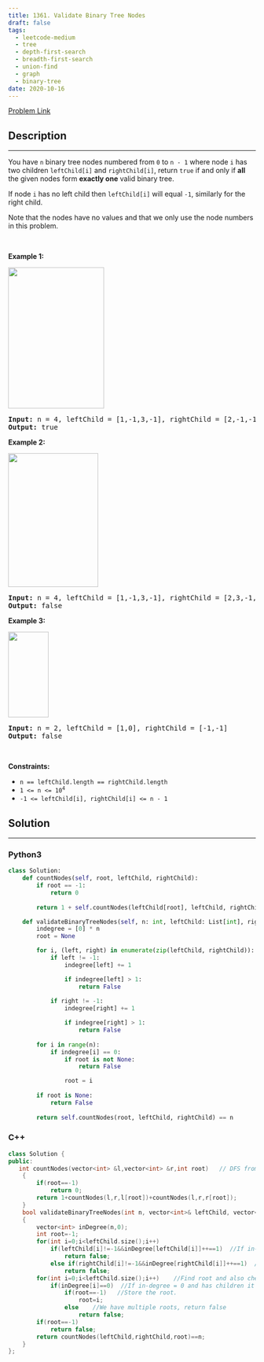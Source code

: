 ```yaml
---
title: 1361. Validate Binary Tree Nodes
draft: false
tags: 
  - leetcode-medium
  - tree
  - depth-first-search
  - breadth-first-search
  - union-find
  - graph
  - binary-tree
date: 2020-10-16
---
```


[Problem Link](https://leetcode.com/problems/validate-binary-tree-nodes/)

## Description

---
<p>You have <code>n</code> binary tree nodes numbered from <code>0</code> to <code>n - 1</code> where node <code>i</code> has two children <code>leftChild[i]</code> and <code>rightChild[i]</code>, return <code>true</code> if and only if <strong>all</strong> the given nodes form <strong>exactly one</strong> valid binary tree.</p>

<p>If node <code>i</code> has no left child then <code>leftChild[i]</code> will equal <code>-1</code>, similarly for the right child.</p>

<p>Note that the nodes have no values and that we only use the node numbers in this problem.</p>

<p>&nbsp;</p>
<p><strong class="example">Example 1:</strong></p>
<img alt="" src="https://assets.leetcode.com/uploads/2019/08/23/1503_ex1.png" style="width: 195px; height: 287px;" />
<pre>
<strong>Input:</strong> n = 4, leftChild = [1,-1,3,-1], rightChild = [2,-1,-1,-1]
<strong>Output:</strong> true
</pre>

<p><strong class="example">Example 2:</strong></p>
<img alt="" src="https://assets.leetcode.com/uploads/2019/08/23/1503_ex2.png" style="width: 183px; height: 272px;" />
<pre>
<strong>Input:</strong> n = 4, leftChild = [1,-1,3,-1], rightChild = [2,3,-1,-1]
<strong>Output:</strong> false
</pre>

<p><strong class="example">Example 3:</strong></p>
<img alt="" src="https://assets.leetcode.com/uploads/2019/08/23/1503_ex3.png" style="width: 82px; height: 174px;" />
<pre>
<strong>Input:</strong> n = 2, leftChild = [1,0], rightChild = [-1,-1]
<strong>Output:</strong> false
</pre>

<p>&nbsp;</p>
<p><strong>Constraints:</strong></p>

<ul>
	<li><code>n == leftChild.length == rightChild.length</code></li>
	<li><code>1 &lt;= n &lt;= 10<sup>4</sup></code></li>
	<li><code>-1 &lt;= leftChild[i], rightChild[i] &lt;= n - 1</code></li>
</ul>


## Solution

---
### Python3
``` py title='validate-binary-tree-nodes'
class Solution:
    def countNodes(self, root, leftChild, rightChild):
        if root == -1:
            return 0
        
        return 1 + self.countNodes(leftChild[root], leftChild, rightChild) + self.countNodes(rightChild[root], leftChild, rightChild)

    def validateBinaryTreeNodes(self, n: int, leftChild: List[int], rightChild: List[int]) -> bool:
        indegree = [0] * n
        root = None

        for i, (left, right) in enumerate(zip(leftChild, rightChild)):
            if left != -1:
                indegree[left] += 1

                if indegree[left] > 1:
                    return False
            
            if right != -1:
                indegree[right] += 1

                if indegree[right] > 1:
                    return False
        
        for i in range(n):
            if indegree[i] == 0:
                if root is not None: 
                    return False

                root = i
        
        if root is None:
            return False
        
        return self.countNodes(root, leftChild, rightChild) == n
```
### C++
``` cpp title='validate-binary-tree-nodes'
class Solution {
public:
   int countNodes(vector<int> &l,vector<int> &r,int root)   // DFS from root to validate that all nodes are visited.
    {
        if(root==-1)
            return 0;
        return 1+countNodes(l,r,l[root])+countNodes(l,r,r[root]);
    }
    bool validateBinaryTreeNodes(int n, vector<int>& leftChild, vector<int>& rightChild) 
    {
        vector<int> inDegree(n,0);
        int root=-1;
        for(int i=0;i<leftChild.size();i++)
            if(leftChild[i]!=-1&&inDegree[leftChild[i]]++==1)  //If in-degree exceeds 1 return false.
                return false;
            else if(rightChild[i]!=-1&&inDegree[rightChild[i]]++==1)  //If in-degree exceeds 1 return false.
                return false;
        for(int i=0;i<leftChild.size();i++)    //Find root and also check for multiple roots.
            if(inDegree[i]==0)  //If in-degree = 0 and has children it's a root.
                if(root==-1)   //Store the root.
                    root=i;
                else    //We have multiple roots, return false
                    return false;
        if(root==-1)
            return false;
        return countNodes(leftChild,rightChild,root)==n;
    }
};
```

